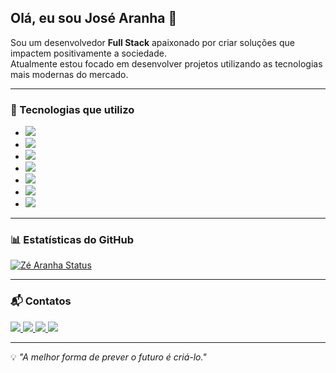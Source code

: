 ## Olá, eu sou José Aranha 👋

Sou um desenvolvedor **Full Stack** apaixonado por criar soluções que impactem positivamente a sociedade.  
Atualmente estou focado em desenvolver projetos utilizando as tecnologias mais modernas do mercado.

---

### 🚀 Tecnologias que utilizo
- <img src="https://img.shields.io/badge/React-20232A?style=for-the-badge&logo=react&logoColor=61DAFB" />
- <img src="https://img.shields.io/badge/Node.js-43853D?style=for-the-badge&logo=node.js&logoColor=white" />
- <img src="https://img.shields.io/badge/TypeScript-3178C6?style=for-the-badge&logo=typescript&logoColor=white" />
- <img src="https://img.shields.io/badge/Chakra%20UI-319795?style=for-the-badge&logo=chakraui&logoColor=white" />
- <img src="https://img.shields.io/badge/Tailwind_CSS-38B2AC?style=for-the-badge&logo=tailwind-css&logoColor=white" />
- <img src="https://img.shields.io/badge/MongoDB-4EA94B?style=for-the-badge&logo=mongodb&logoColor=white" />
- <img src="https://img.shields.io/badge/Docker-2496ED?style=for-the-badge&logo=docker&logoColor=white" />

---

### 📊 Estatísticas do GitHub
[![Zé Aranha Status](https://github-readme-stats.vercel.app/api?username=zearanha&show_icons=true&theme=radical)](https://github.com/anuraghazra/github-readme-stats)

---

### 📬 Contatos
<a href="mailto:JAranha21@gmail.com">
  <img src="https://img.shields.io/badge/Email-D14836?style=for-the-badge&logo=gmail&logoColor=white" />
</a>
<a href="https://www.linkedin.com/in/jose-aranha">
  <img src="https://img.shields.io/badge/LinkedIn-0077B5?style=for-the-badge&logo=linkedin&logoColor=white" />
</a>
<a href="tel:+5575982489610">
  <img src="https://img.shields.io/badge/WhatsApp-25D366?style=for-the-badge&logo=whatsapp&logoColor=white" />
</a>
<a href="https://www.instagram.com/zearanha_?igsh=MWZlaXl6bHFycjJnbg==">
  <img src="https://img.shields.io/badge/Instagram-E4405F?style=for-the-badge&logo=instagram&logoColor=white" />
</a>

---

💡 _"A melhor forma de prever o futuro é criá-lo."_ 
